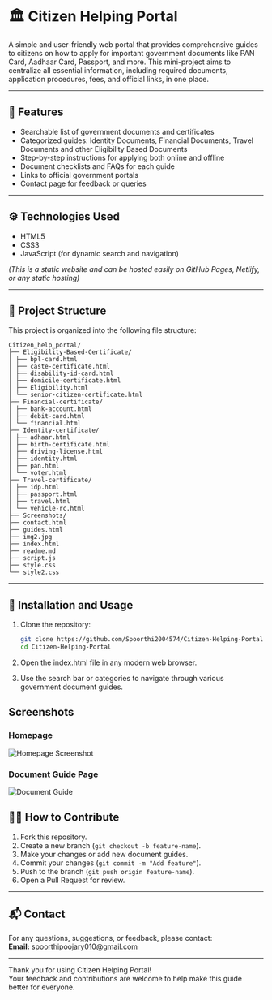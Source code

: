 # 🏛️ Citizen Helping Portal

A simple and user-friendly web portal that provides comprehensive guides to citizens on how to apply for important government documents like PAN Card, Aadhaar Card, Passport, and more. This mini-project aims to centralize all essential information, including required documents, application procedures, fees, and official links, in one place.

---

## 📌 Features

- Searchable list of government documents and certificates
- Categorized guides: Identity Documents, Financial Documents, Travel Documents and other Eligibility Based Documents
- Step-by-step instructions for applying both online and offline
- Document checklists and FAQs for each guide
- Links to official government portals
- Contact page for feedback or queries

---

## ⚙️ Technologies Used

- HTML5  
- CSS3  
- JavaScript (for dynamic search and navigation)  

*(This is a static website and can be hosted easily on GitHub Pages, Netlify, or any static hosting)*

---
## 📂 Project Structure

This project is organized into the following file structure:

```
Citizen_help_portal/
├── Eligibility-Based-Certificate/
│ ├── bpl-card.html
│ ├── caste-certificate.html
│ ├── disability-id-card.html
│ ├── domicile-certificate.html
│ ├── Eligibility.html
│ └── senior-citizen-certificate.html
├── Financial-certificate/
│ ├── bank-account.html
│ ├── debit-card.html
│ └── financial.html
├── Identity-certificate/
│ ├── adhaar.html
│ ├── birth-certificate.html
│ ├── driving-license.html
│ ├── identity.html
│ ├── pan.html
│ └── voter.html
├── Travel-certificate/
│ ├── idp.html
│ ├── passport.html
│ ├── travel.html
│ └── vehicle-rc.html
├── Screenshots/
├── contact.html
├── guides.html
├── img2.jpg
├── index.html
├── readme.md
├── script.js
├── style.css
└── style2.css
```
---

## 🚀 Installation and Usage

1. Clone the repository:

   ```bash
   git clone https://github.com/Spoorthi2004574/Citizen-Helping-Portal.git
   cd Citizen-Helping-Portal
2. Open the index.html file in any modern web browser.
3. Use the search bar or categories to navigate through various government document guides.

## Screenshots

### Homepage

![Homepage Screenshot](Screenshots/homepage.png)

### Document Guide Page

![Document Guide](Screenshots/guide-page.png)

## 🧑‍💻 How to Contribute

1. Fork this repository.  
2. Create a new branch (`git checkout -b feature-name`).  
3. Make your changes or add new document guides.  
4. Commit your changes (`git commit -m "Add feature"`).  
5. Push to the branch (`git push origin feature-name`).  
6. Open a Pull Request for review.

---


## 📬 Contact

For any questions, suggestions, or feedback, please contact:  
**Email:** spoorthipoojary010@gmail.com

---

Thank you for using Citizen Helping Portal!  
Your feedback and contributions are welcome to help make this guide better for everyone.
